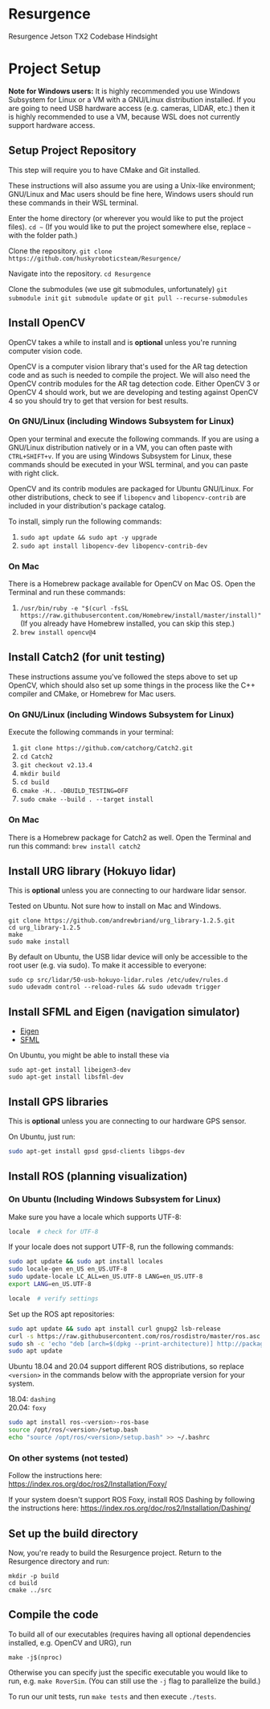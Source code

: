 # Resurgence
Resurgence Jetson TX2 Codebase Hindsight

# Project Setup

**Note for Windows users:** It is highly recommended you use Windows Subsystem
for Linux or a VM with a GNU/Linux distribution installed. If you are going to
need USB hardware access (e.g. cameras, LIDAR, etc.) then it is highly
recommended to use a VM, because WSL does not currently support hardware
access.

## Setup Project Repository
This step will require you to have CMake and Git installed.

These instructions will also assume you are using a Unix-like environment;
GNU/Linux and Mac users should be fine here, Windows users should run these
commands in their WSL terminal.

Enter the home directory (or wherever you would like to put the project files).
`cd ~` (If you would like to put the project somewhere else, replace `~` with
the folder path.)

Clone the repository.
`git clone https://github.com/huskyroboticsteam/Resurgence/`

Navigate into the repository.
`cd Resurgence`

Clone the submodules (we use git submodules, unfortunately)
`git submodule init`
`git submodule update` or `git pull --recurse-submodules`

## Install OpenCV

OpenCV takes a while to install and is **optional** unless you're running
computer vision code.

OpenCV is a computer vision library that's used for the AR tag detection code
and as such is needed to compile the project. We will also need the OpenCV
contrib modules for the AR tag detection code. Either OpenCV 3 or OpenCV 4
should work, but we are developing and testing against OpenCV 4 so you should
try to get that version for best results.

### On GNU/Linux (including Windows Subsystem for Linux)

Open your terminal and execute the following commands. If you are using a
GNU/Linux distribution natively or in a VM, you can often paste with
`CTRL+SHIFT+v`. If you are using Windows Subsystem for Linux, these commands
should be executed in your WSL terminal, and you can paste with right click.

OpenCV and its contrib modules are packaged for Ubuntu GNU/Linux. For other
distributions, check to see if `libopencv` and `libopencv-contrib` are included
in your distribution's package catalog. 

To install, simply run the following commands:

1. `sudo apt update && sudo apt -y upgrade`
2. `sudo apt install libopencv-dev libopencv-contrib-dev`

### On Mac
There is a Homebrew package available for OpenCV on Mac OS. Open the Terminal
and run these commands:
1. `/usr/bin/ruby -e "$(curl -fsSL
   https://raw.githubusercontent.com/Homebrew/install/master/install)"` (If you
   already have Homebrew installed, you can skip this step.)
2. `brew install opencv@4`

## Install Catch2 (for unit testing)
These instructions assume you've followed the steps above to set up OpenCV,
which should also set up some things in the process like the C++ compiler and
CMake, or Homebrew for Mac users.

### On GNU/Linux (including Windows Subsystem for Linux)
Execute the following commands in your terminal:
1. `git clone https://github.com/catchorg/Catch2.git`
2. `cd Catch2`
3. `git checkout v2.13.4`
4. `mkdir build`
5. `cd build`
6. `cmake -H.. -DBUILD_TESTING=OFF`
7. `sudo cmake --build . --target install`

### On Mac
There is a Homebrew package for Catch2 as well. Open the Terminal and run this
command:
`brew install catch2`

## Install URG library (Hokuyo lidar)

This is **optional** unless you are connecting to our hardware lidar sensor.

Tested on Ubuntu. Not sure how to install on Mac and Windows.

```
git clone https://github.com/andrewbriand/urg_library-1.2.5.git
cd urg_library-1.2.5
make
sudo make install
```

By default on Ubuntu, the USB lidar device will only be accessible to the
root user (e.g. via sudo). To make it accessible to everyone:

```
sudo cp src/lidar/50-usb-hokuyo-lidar.rules /etc/udev/rules.d
sudo udevadm control --reload-rules && sudo udevadm trigger
```

## Install SFML and Eigen (navigation simulator)

 * [Eigen](http://eigen.tuxfamily.org)
 * [SFML](https://www.sfml-dev.org/tutorials/2.5/)

On Ubuntu, you might be able to install these via

```
sudo apt-get install libeigen3-dev
sudo apt-get install libsfml-dev
```

## Install GPS libraries

This is **optional** unless you are connecting to our hardware GPS sensor.

On Ubuntu, just run:

```bash
sudo apt-get install gpsd gpsd-clients libgps-dev
```

## Install ROS (planning visualization)

### On Ubuntu (Including Windows Subsystem for Linux)

Make sure you have a locale which supports UTF-8:

```bash
locale  # check for UTF-8
```

If your locale does not support UTF-8, run the following commands:

```bash
sudo apt update && sudo apt install locales
sudo locale-gen en_US en_US.UTF-8
sudo update-locale LC_ALL=en_US.UTF-8 LANG=en_US.UTF-8
export LANG=en_US.UTF-8

locale  # verify settings
```

Set up the ROS apt repositories:

```bash
sudo apt update && sudo apt install curl gnupg2 lsb-release
curl -s https://raw.githubusercontent.com/ros/rosdistro/master/ros.asc | sudo apt-key add -
sudo sh -c 'echo "deb [arch=$(dpkg --print-architecture)] http://packages.ros.org/ros2/ubuntu $(lsb_release -cs) main" > /etc/apt/sources.list.d/ros2-latest.list'
sudo apt update
```

Ubuntu 18.04 and 20.04 support different ROS distributions, so replace `<version>` in the commands below with the appropriate version for your system.

18.04: `dashing`  
20.04: `foxy`  

```bash
sudo apt install ros-<version>-ros-base
source /opt/ros/<version>/setup.bash
echo "source /opt/ros/<version>/setup.bash" >> ~/.bashrc
```

### On other systems (not tested)

Follow the instructions here: https://index.ros.org/doc/ros2/Installation/Foxy/

If your system doesn't support ROS Foxy, install ROS Dashing by following the instructions here: https://index.ros.org/doc/ros2/Installation/Dashing/

## Set up the build directory
  
Now, you're ready to build the Resurgence project. Return to the Resurgence directory and run:

```
mkdir -p build
cd build
cmake ../src
```

## Compile the code

To build all of our executables (requires having all optional dependencies installed, e.g. OpenCV and URG), run

`make -j$(nproc)`

Otherwise you can specify just the specific executable you would like to run, e.g. `make RoverSim`. (You can still use the `-j` flag to parallelize the build.)

To run our unit tests, run `make tests` and then execute `./tests`.
